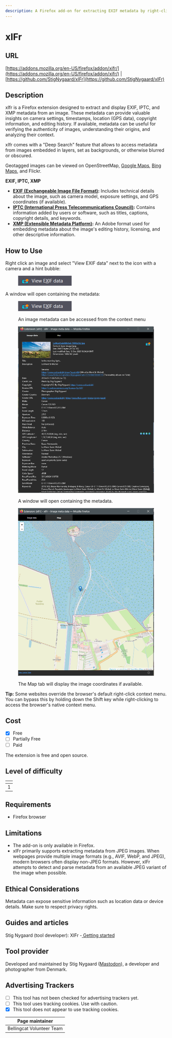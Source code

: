 ```yaml
---
description: A Firefox add-on for extracting EXIF metadata by right-clicking an image.
---
```


# xIFr

## URL

[https://addons.mozilla.org/en-US/firefox/addon/xifr/](https://addons.mozilla.org/en-US/firefox/addon/xifr/) | [https://github.com/StigNygaard/xIFr](https://github.com/StigNygaard/xIFr)

## Description

xlfr is a Firefox extension designed to extract and display EXIF, IPTC, and XMP metadata from an image. These metadata can provide valuable insights on camera settings, timestamps, location (GPS data), copyright information, and editing history. If available, metadata can be useful for verifying the authenticity of images, understanding their origins, and analyzing their context.

xIfr comes with a "Deep Search" feature that allows to access metadata from images embedded in layers, set as backgrounds, or otherwise blurred or obscured.&#x20;

Geotagged images can be viewed on OpenStreetMap, [Google Maps](https://bellingcat.gitbook.io/toolkit/more/all-tools/google-maps), [Bing Maps](https://bellingcat.gitbook.io/toolkit/more/all-tools/bing-maps), and Flickr.

**EXIF, IPTC, XMP**

* [**EXIF (Exchangeable Image File Format)**](https://en.wikipedia.org/wiki/Exif)**:** Includes technical details about the image, such as camera model, exposure settings, and GPS coordinates (if available).
* [**IPTC (International Press Telecommunications Council)**](https://en.wikipedia.org/wiki/IPTC_Information_Interchange_Model)**:** Contains information added by users or software, such as titles, captions, copyright details, and keywords.
* [**XMP (Extensible Metadata Platform)**](https://en.wikipedia.org/wiki/Extensible_Metadata_Platform)**:** An Adobe format used for embedding metadata about the image's editing history, licensing, and other descriptive information.

## How to Use

Right click an image and select "View EXIF data" next to the icon with a camera and a hint bubble:

<figure><img src=".gitbook/assets/image (2).png" alt=""><figcaption></figcaption></figure>

A window will open containing the metadata:



<figure><img src=".gitbook/assets/image (2).png" alt=""><figcaption><p>An image metadata can be accessed from the context menu</p></figcaption></figure>

<figure><img src=".gitbook/assets/image.png" alt=""><figcaption><p>A window will open containing the metadata.</p></figcaption></figure>

<figure><img src=".gitbook/assets/image (1).png" alt=""><figcaption><p>The Map tab will display the image coordinates if available.</p></figcaption></figure>

**Tip:** Some websites override the browser's default right-click context menu. You can bypass this by holding down the Shift key while right-clicking to access the browser's native context menu.

## Cost

* [x] Free
* [ ] Partially Free
* [ ] Paid

The extension is free and open source.

## Level of difficulty

<table><thead><tr><th data-type="rating" data-max="5"></th></tr></thead><tbody><tr><td>1</td></tr></tbody></table>

## Requirements

* Firefox browser

## Limitations

* The add-on is only available in Firefox.
* xIFr primarily supports extracting metadata from JPEG images. When webpages provide multiple image formats (e.g., AVIF, WebP, and JPEG), modern browsers often display non-JPEG formats. However, xIFr attempts to detect and parse metadata from an available JPEG variant of the image when possible.

## Ethical Considerations

Metadata can expose sensitive information such as location data or device details. Make sure to respect privacy rights.

## Guides and articles

Stig Nygaard (tool developer): XIFr -[ Getting started](https://www.rockland.dk/xIFr/start/)

## Tool provider

Developed and maintained by Stig Nygaard ([Mastodon](https://mastodon.world/@stignygaard)), a developer and photographer from Denmark.

## Advertising Trackers

* [ ] This tool has not been checked for advertising trackers yet.
* [ ] This tool uses tracking cookies. Use with caution.
* [x] This tool does not appear to use tracking cookies.

| Page maintainer           |
| ------------------------- |
| Bellingcat Volunteer Team |
